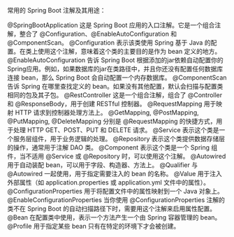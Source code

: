 常用的 Spring Boot 注解及其用途：

@SpringBootApplication
这是 Spring Boot 应用的入口注解。它是一个组合注解，整合了 @Configuration、@EnableAutoConfiguration 和 @ComponentScan。
@Configuration
表示该类使用 Spring 基于 Java 的配置。在类上使用这个注解，意味着这个类的主要目的是作为 bean 定义的地方。
@EnableAutoConfiguration
告诉 Spring Boot 根据添加的jar依赖自动配置你的Spring应用。例如，如果数据库的jar在类路径中，并且你还没有配置任何数据库连接 bean，那么 Spring Boot 会自动配置一个内存数据库。
@ComponentScan
告诉 Spring 在哪里查找定义的 bean。如果没有其他配置，默认会扫描与配置类相同的包及其子包。
@RestController
这是一个组合注解，组合了 @Controller 和 @ResponseBody，用于创建 RESTful 控制器。
@RequestMapping
用于映射 HTTP 请求到控制器处理方法上。
@GetMapping, @PostMapping, @PutMapping, @DeleteMapping
分别是 @RequestMapping 的快捷方式，用于处理 HTTP GET、POST、PUT 和 DELETE 请求。
@Service
表示这个类是一个服务层组件，用于业务逻辑的处理。
@Repository
表示这个类提供数据存储层的操作，通常用于注解 DAO 类。
@Component
表示这个类是一个 Spring 组件，当不适用 @Service 或 @Repository 时，可以使用这个注解。
@Autowired
用于自动装配 bean，可以用于字段、构造器、方法上。
@Qualifier
与 @Autowired 一起使用，用于指定需要注入的 bean 的名称。
@Value
用于注入外部属性（如 application.properties 或 application.yml 文件中的属性）。
@ConfigurationProperties
用于将配置文件中的属性映射到一个 Java 对象上。
@EnableConfigurationProperties
当你使用 @ConfigurationProperties 注解的类不在 Spring Boot 的自动扫描路径下时，需要用这个注解来启用属性配置。
@Bean
在配置类中使用，表示一个方法产生一个由 Spring 容器管理的 bean。
@Profile
用于指定某些 bean 只有在特定的环境下才会被创建。
